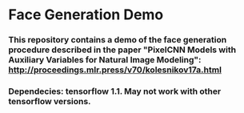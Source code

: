 # Face Generation Demo

### This repository contains a demo of the face generation procedure described in the paper "PixelCNN Models with Auxiliary Variables for Natural Image Modeling": http://proceedings.mlr.press/v70/kolesnikov17a.html

### Dependecies: tensorflow 1.1. May not work with other tensorflow versions.
